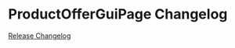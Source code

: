 # ProductOfferGuiPage Changelog

[Release Changelog](https://github.com/spryker/product-offer-gui-page/releases)
